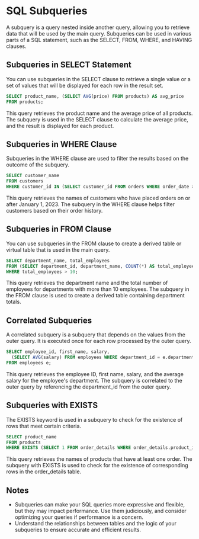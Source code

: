 # SQL Subqueries

A subquery is a query nested inside another query, allowing you to retrieve data that will be used by the main query. Subqueries can be used in various parts of a SQL statement, such as the SELECT, FROM, WHERE, and HAVING clauses.

## Subqueries in SELECT Statement

You can use subqueries in the SELECT clause to retrieve a single value or a set of values that will be displayed for each row in the result set.

```sql
SELECT product_name, (SELECT AVG(price) FROM products) AS avg_price
FROM products;
```

This query retrieves the product name and the average price of all products. The subquery is used in the SELECT clause to calculate the average price, and the result is displayed for each product.

## Subqueries in WHERE Clause

Subqueries in the WHERE clause are used to filter the results based on the outcome of the subquery.

```sql
SELECT customer_name
FROM customers
WHERE customer_id IN (SELECT customer_id FROM orders WHERE order_date >= '2023-01-01');
```

This query retrieves the names of customers who have placed orders on or after January 1, 2023. The subquery in the WHERE clause helps filter customers based on their order history.

## Subqueries in FROM Clause

You can use subqueries in the FROM clause to create a derived table or virtual table that is used in the main query.

```sql
SELECT department_name, total_employees
FROM (SELECT department_id, department_name, COUNT(*) AS total_employees FROM employees GROUP BY department_id) AS department_totals
WHERE total_employees > 10;
```

This query retrieves the department name and the total number of employees for departments with more than 10 employees. The subquery in the FROM clause is used to create a derived table containing department totals.

## Correlated Subqueries

A correlated subquery is a subquery that depends on the values from the outer query. It is executed once for each row processed by the outer query.

```sql
SELECT employee_id, first_name, salary,
  (SELECT AVG(salary) FROM employees WHERE department_id = e.department_id) AS avg_department_salary
FROM employees e;
```

This query retrieves the employee ID, first name, salary, and the average salary for the employee's department. The subquery is correlated to the outer query by referencing the department_id from the outer query.

## Subqueries with EXISTS

The EXISTS keyword is used in a subquery to check for the existence of rows that meet certain criteria.

```sql
SELECT product_name
FROM products
WHERE EXISTS (SELECT 1 FROM order_details WHERE order_details.product_id = products.product_id);
```

This query retrieves the names of products that have at least one order. The subquery with EXISTS is used to check for the existence of corresponding rows in the order_details table.

## Notes

- Subqueries can make your SQL queries more expressive and flexible, but they may impact performance. Use them judiciously, and consider optimizing your queries if performance is a concern.
- Understand the relationships between tables and the logic of your subqueries to ensure accurate and efficient results.

